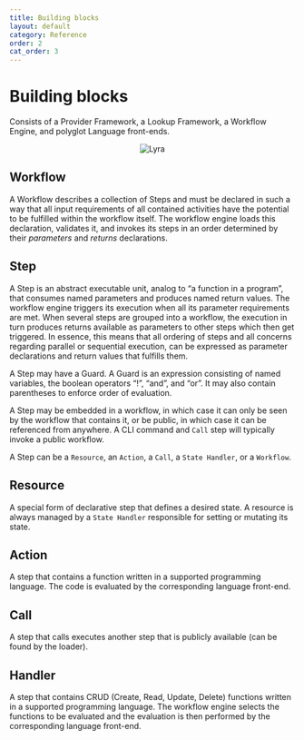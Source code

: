 ```yaml
---
title: Building blocks
layout: default
category: Reference
order: 2
cat_order: 3
---
```


# Building blocks

Consists of a Provider Framework, a Lookup Framework, a Workflow Engine, and polyglot Language front-ends.

<p align="center"><img src="buildingblocks.png" alt="Lyra"></p>

## Workflow
A Workflow describes a collection of Steps and must be declared in such a way that all input requirements of all contained activities have the potential to be fulfilled within the workflow itself.
The workflow engine loads this declaration, validates it, and invokes its steps in an order determined by their *parameters* and *returns* declarations.

## Step
A Step is an abstract executable unit, analog to “a function in a program”, that consumes named parameters and produces named return values. The workflow engine triggers its execution when all its parameter requirements are met. When several steps are grouped into a workflow, the execution in turn produces returns available as parameters to other steps which then get triggered. In essence, this means that all ordering of steps and all concerns regarding parallel or sequential execution, can be expressed as parameter declarations and return values that fulfills them.

A Step may have a Guard. A Guard is an expression consisting of named variables,  the boolean operators “!”, “and”, and “or”. It may also contain parentheses to enforce order of evaluation.

A Step may be embedded in a workflow, in which case it can only be seen by the workflow that contains it, or be public, in which case it can be referenced from anywhere. A CLI command and `Call` step will typically invoke a public workflow.

A Step can be a `Resource`, an `Action`, a `Call`, a `State Handler`, or a `Workflow`.

## Resource
A special form of declarative step that defines a desired state. A resource is always managed by a `State Handler` responsible for setting or mutating its state.

## Action
A step that contains a function written in a supported programming language. The code is evaluated by the corresponding language front-end.

## Call
A step that calls executes another step that is publicly available (can be found by the loader).

## Handler
A step that contains CRUD (Create, Read, Update, Delete) functions written in a supported programming language. The workflow engine selects the functions to be evaluated and the evaluation is then performed by the corresponding language front-end.
